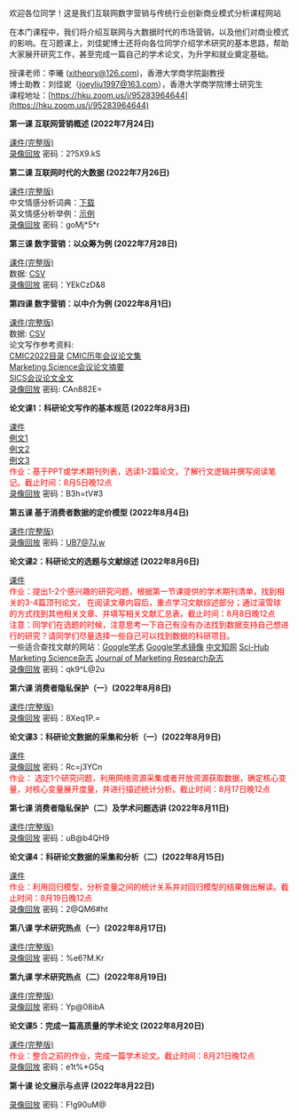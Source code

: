 欢迎各位同学！这是我们互联网数字营销与传统行业创新商业模式分析课程网站    

在本门课程中，我们将介绍互联网与大数据时代的市场营销，以及他们对商业模式的影响。在习题课上，刘佳妮博士还将向各位同学介绍学术研究的基本思路，帮助大家展开研究工作，甚至完成一篇自己的学术论文，为升学和就业奠定基础。    

授课老师：李曦 (xitheory@126.com)，香港大学商学院副教授       
博士助教：刘佳妮（joeyliu1997@163.com），香港大学商学院博士研究生      
课程地址：[https://hku.zoom.us/j/95283964644](https://hku.zoom.us/j/95283964644)    


**第一课 互联网营销概述 (2022年7月24日)**      

[课件(完整版)](https://ximarketing.github.io/class/InternetMarketing/1post.pdf)    
[录像回放](https://hku.zoom.us/rec/share/sZZyBa3qrhY0FM6ZEkF_aMAgDPkWWe-Yr6t11AG-HxrlhDub2q_IUdbc_9sLkxXn.BCv_tnEAQDQRt9VF?startTime=1658662107000) 密码：2?5X9.kS    

**第二课 互联网时代的大数据 (2022年7月26日)**

[课件(完整版)](https://ximarketing.github.io/class/InternetMarketing/2post.pdf)     
中文情感分析词典：[下载](https://ximarketing.github.io/class/ABOM/chinese.xlsx)    
英文情感分析举例：[示例](https://aidemos.microsoft.com/text-analytics)     
[录像回放](https://hku.zoom.us/rec/share/mH1e_R-B4-ypIp6gX6USVw74iTjIL4ZM8227KXHYDXYhL7E-Wjck41N0y0HyOLuy.4Cwqz07nYpyXuSXi) 密码：goMj\*5\*r              

**第三课 数字营销：以众筹为例 (2022年7月28日)**

[课件(完整版)](https://ximarketing.github.io/class/InternetMarketing/3post.pdf)     
数据: [CSV](https://ximarketing.github.io/class/Kickstarter-Project.csv)    
[录像回放](https://hku.zoom.us/rec/share/3oHQtNH3wBUmvumwAQdlZzn1gHFNGjH9nMELkYikcos6kMOjGNwIDEZGimCd6RzN.tBu2bYXLtcGxU9in) 密码：YEkCzD&8    

**第四课 数字营销：以中介为例 (2022年8月1日)**

[课件(完整版)](https://ximarketing.github.io/class/InternetMarketing/4post.pdf)  
数据: [CSV](https://ximarketing.github.io/class/InternetMarketing/Shenzhen.csv)    
论文写作参考资料:     
[CMIC2022目录](https://ximarketing.github.io/class/InternetMarketing/CMIC2022.pdf) [CMIC历年会议论文集](http://www.cnmkt.org/paper/proceedings.html)    
[Marketing Science会议论文摘要](https://www.chicagobooth.edu/-/media/research/kilts/ms-conference/2022_informs_marketing_science_program.pdf)    
[SICS会议论文全文](https://sics.haas.berkeley.edu/)     
[录像回放](https://hku.zoom.us/rec/share/F1K6shOZCXInmwoErac1_kwGhJ1NHhFXlPxJ3HbCVgEkC9O8kVf2IMquORHW5jsK.u0xGNW1WXapFlW3d) 密码: CAn882E=    

**论文课1：科研论文写作的基本规范 (2022年8月3日)**     

[课件](https://ximarketing.github.io/class/InternetMarketing/L1.pdf)   
[例文1](https://ximarketing.github.io/class/InternetMarketing/ex1.pdf)     
[例文2](https://ximarketing.github.io/class/InternetMarketing/ex2.pdf)     
[例文3](https://ximarketing.github.io/class/InternetMarketing/ex3.pdf)     
<span style="color:red">作业：基于PPT或学术期刊列表，选读1-2篇论文，了解行文逻辑并撰写阅读笔记。截止时间：8月5日晚12点</span>    
[录像回放](https://hku.zoom.us/rec/share/swIONFTHWzgNZf6XnP8yd7I42JOTklVjqQ-ROAEf8A_RJWjlRbTPtuoww2SYMmUt.1Y1lG-IztIZuXsnS) 密码：B3h=tV#3        

**第五课 基于消费者数据的定价模型 (2022年8月4日)**

[课件(完整版)](https://ximarketing.github.io/class/InternetMarketing/5post.pdf)   
[录像回放](https://hku.zoom.us/rec/share/pBEr3gNSfTurrwObM7CGbzMNBgJcRy1S-guta9prK43yJD5fY_r3HQQYvg06ndqg.siTZMiDQdRpHCf1N) 密码：UB7@7J.w      

**论文课2：科研论文的选题与文献综述 (2022年8月6日)**    

[课件](https://ximarketing.github.io/class/InternetMarketing/L2.pdf)   
<span style="color:red">作业：提出1-2个感兴趣的研究问题，根据第一节课提供的学术期刊清单，找到相关的3-4篇顶刊论文， 在阅读文章内容后，重点学习文献综述部分；通过滚雪球的方式找到其他相关文章、并填写相关文献汇总表。截止时间：8月8日晚12点</span>    
<span style="color:red">注意：同学们在选题的时候，注意思考一下自己有没有办法找到数据支持自己想进行的研究？请同学们尽量选择一些自己可以找到数据的科研项目。</span>    
一些适合查找文献的网站：[Google学术](https://scholar.google.com/) [Google学术镜像](http://ac.scmor.com/) [中文知网](https://www.cnki.net/) [Sci-Hub](https://sci-hub.hkvisa.net/)        
[Marketing Science杂志](https://pubsonline.informs.org/journal/mksc) [Journal of Marketing Research杂志](https://journals.sagepub.com/home/mrj)        
[录像回放](https://hku.zoom.us/rec/share/8awHwGfXLiOWXevS5M3NczRWzWe8DvVCG2y_F0sa5RcN2lM-x-7S2D-mIwLG86Jp.GBX9sU2uC96LhBRW) 密码：qk9^L@2u    

**第六课 消费者隐私保护（一）(2022年8月8日)**    

[课件(完整版)](https://ximarketing.github.io/class/InternetMarketing/6post.pdf)   
[录像回放](https://hku.zoom.us/rec/share/hsKJeU4j3ZhWAdIfmDFmr0noLsqS_fF2LIXaJ5VGVQSLm8_twhj8p7607Wqd5qm8.1__6rK7jJxLup1N0) 密码：8Xeq1P.=     

**论文课3：科研论文数据的采集和分析（一）(2022年8月9日)**    

[课件](https://ximarketing.github.io/class/InternetMarketing/L3.pdf)     
[录像回放](https://hku.zoom.us/rec/share/Hblw40zo3eIdxwA2R3m72ZlP2iJm42bPm3RAb8c3Oaquk2KkCBFsn4elqQjS2G12.0MoTfD7yuj6OiIGH) 密码：Rc=j3YCn      
<span style="color:red">作业： 选定1个研究问题，利用网络资源采集或者开放资源获取数据，确定核心变量，对核心变量展开度量，并进行描述统计分析。截止时间：8月17日晚12点</span>    

**第七课 消费者隐私保护（二）及学术问题选讲 (2022年8月11日)**    

[课件(完整版)](https://ximarketing.github.io/class/InternetMarketing/7post.pdf)    
[录像回放](https://hku.zoom.us/rec/share/5D3qzZ1ZjC2QdD2A4AUVwl-YKX6n2yOIRVWRyK53f8qM0hWnae4uqPvf-RiU8RKN.OZBWf3BhQJyh5cJu) 密码：uB@b4QH9          

**论文课4：科研论文数据的采集和分析（二）(2022年8月15日)**    

[课件](https://ximarketing.github.io/class/InternetMarketing/L4.pdf)     
<span style="color:red">作业：利用回归模型，分析变量之间的统计关系并对回归模型的结果做出解读。截止时间：8月19日晚12点</span>     
[录像回放](https://hku.zoom.us/rec/share/RRiavpEMaM8o6ogGaDAUVUERmB7DgC64w-9SXqDpCyQkdhwWZFwH1iRMhHzyXS66.KX56SFOR4JTGrh_K) 密码：2@QM6#ht         

**第八课 学术研究热点（一）(2022年8月17日)**    

[课件(完整版)](https://ximarketing.github.io/class/InternetMarketing/8post.pdf)    
[录像回放](https://hku.zoom.us/rec/share/IlQrvoON2iVmVHLUxvTnH0IIM4Qh2cBCAwaZkIvNfuF2yzrmy9OF6tB9wuvFlgUv.qxdxlgl7j6N9Fbby) 密码：%e6?M.Kr          

**第九课 学术研究热点（二）(2022年8月19日)**    

[课件(完整版)](https://ximarketing.github.io/class/InternetMarketing/9post.pdf)     
[录像回放](https://hku.zoom.us/rec/share/prZ0mPRs_lLQviVQ-RJL3K_o9qSm54pW3bQQJFaEp-okGqyrKZwPJ7J9SYJFgzE8.H7ReLmt389WPrIR6) 密码：Yp@08ibA      

**论文课5：完成一篇高质量的学术论文 (2022年8月20日)**    

[课件(完整版)](https://ximarketing.github.io/class/InternetMarketing/L5.pdf)     
<span style="color:red">作业：整合之前的作业，完成一篇学术论文。截止时间：8月21日晚12点</span>       
[录像回放](https://hku.zoom.us/rec/share/RZu8BEYGpHZd8pjok189GLNzkgidQ9W8a4_4kepT5-_Qo7CuE5AAI1cGI5G4blZD.H-niFJohtFF4_vuh) 密码：e1t%\*G5q

**第十课 论文展示与点评 (2022年8月22日)**    

[录像回放](https://hku.zoom.us/rec/share/zzMxd3gTXujvZhgF3A62EExwoWURggP_vWYmr63xibJMEnO4aSb2w-2p0LsbTrKX.tZ-350Zsj4C4UOa3) 密码：F!g90uM@              

